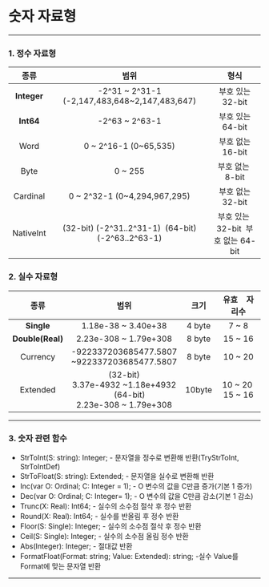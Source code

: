 # 숫자 자료형

****

### 1. 정수 자료형

| 종류          | 범위                                                          | 형식                                        |
|:-----------:|:-----------------------------------------------------------:|:-----------------------------------------:|
| **Integer** | -2^31 ~ 2^31-1<br/>(-2,147,483,648~2,147,483,647)           | 부호 있는 32-bit                              |
| **Int64**   | -2^63 ~ 2^63-1                                              | 부호 있는 64-bit                              |
| Word        | 0 ~ 2^16-1 (0~65,535)                                        | 부호 없는16-bit                               |
| Byte        | 0 ~ 255                                                     | 부호 없는  8-bit                              |
| Cardinal    | 0 ~ 2^32-1 (0~4,294,967,295)                                 | 부호 없는 32-bit                              |
| NativeInt   | (32-bit) (-2^31..2^31-1)  (64-bit) (-2^63..2^63-1)          | 부호 있는  32-bit  부호 없는 64-bit            |



### 2. 실수 자료형

| 종류               | 범위                                                                                | 크기     | 유효    자리수        |
|:----------------:|:---------------------------------------------------------------------------------:|:------:|:----------------:|
| **Single**       | 1.18e-38 ~ 3.40e+38                                                               | 4 byte | 7 ~ 8            |
| **Double(Real)** | 2.23e-308 ~ 1.79e+308                                                             | 8 byte | 15 ~ 16          |
| Currency         | -922337203685477.5807<br/>~922337203685477.5807                                   | 8 byte | 10 ~ 20          |
| Extended         | (32-bit) <br/>3.37e-4932 ~1.18e+4932<br/>     (64-bit) <br/>2.23e-308 ~ 1.79e+308 | 10byte | 10 ~ 20  15 ~ 16 |

******

### 3. 숫자 관련 함수

- StrToInt(S: string): Integer; - 문자열을 정수로 변환해 반환(TryStrToInt, StrToIntDef)
- StrToFloat(S: string): Extended; - 문자열을 실수로 변환해 반환
- Inc(var O: Ordinal; C: Integer = 1); - O 변수의 값을 C만큼 증가(기본 1 증가)
- Dec(var O: Ordinal; C: Integer= 1); - O 변수의 값을 C만큼 감소(기본 1 감소)
- Trunc(X: Real): Int64; - 실수의 소수점 절삭 후 정수 반환
- Round(X: Real): Int64; - 실수를 반올림 후 정수 반환
- Floor(S: Single): Integer; - 실수의 소수점 절삭 후 정수 반환
- Ceil(S: Single): Integer; - 실수의 소수점 올림 정수 반환
- Abs(Integer): Integer; - 절대값 반환
- FormatFloat(Format: string; Value: Extended): string; -실수 Value를 Format에 맞는 문자열 반환

****


